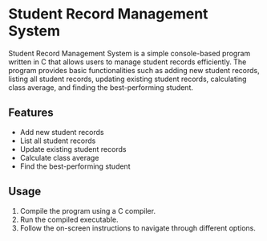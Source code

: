 # Student Record Management System

Student Record Management System is a simple console-based program written in C that allows users to manage student records efficiently. The program provides basic functionalities such as adding new student records, listing all student records, updating existing student records, calculating class average, and finding the best-performing student.

## Features

- Add new student records
- List all student records
- Update existing student records
- Calculate class average
- Find the best-performing student

## Usage

1. Compile the program using a C compiler.
2. Run the compiled executable.
3. Follow the on-screen instructions to navigate through different options.

#
